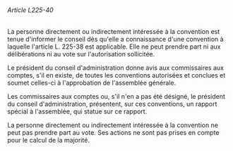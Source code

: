 ###### Article L225-40

La personne directement ou indirectement intéressée à la convention est tenue d'informer le conseil dès qu'elle a connaissance d'une convention à laquelle l'article L. 225-38 est applicable. Elle ne peut prendre part ni aux délibérations ni au vote sur l'autorisation sollicitée.

Le président du conseil d'administration donne avis aux commissaires aux comptes, s'il en existe, de toutes les conventions autorisées et conclues et soumet celles-ci à l'approbation de l'assemblée générale.

Les commissaires aux comptes ou, s'il n'en a pas été désigné, le président du conseil d'administration, présentent, sur ces conventions, un rapport spécial à l'assemblée, qui statue sur ce rapport.

La personne directement ou indirectement intéressée à la convention ne peut pas prendre part au vote. Ses actions ne sont pas prises en compte pour le calcul de la majorité.

